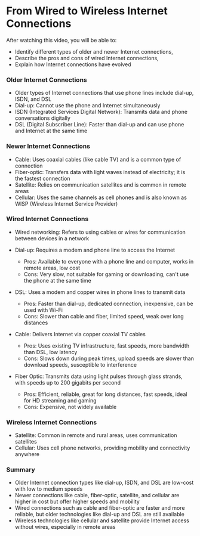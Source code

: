 # From Wired to Wireless Internet Connections

After watching this video, you will be able to:

- Identify different types of older and newer Internet connections,
- Describe the pros and cons of wired Internet connections,
- Explain how Internet connections have evolved

### Older Internet Connections

- Older types of Internet connections that use phone lines include dial-up, ISDN, and DSL
- Dial-up: Cannot use the phone and Internet simultaneously
- ISDN (Integrated Services Digital Network): Transmits data and phone conversations digitally
- DSL (Digital Subscriber Line): Faster than dial-up and can use phone and Internet at the same time

### Newer Internet Connections

- Cable: Uses coaxial cables (like cable TV) and is a common type of connection
- Fiber-optic: Transfers data with light waves instead of electricity; it is the fastest connection
- Satellite: Relies on communication satellites and is common in remote areas
- Cellular: Uses the same channels as cell phones and is also known as WISP (Wireless Internet Service Provider)

### Wired Internet Connections

- Wired networking: Refers to using cables or wires for communication between devices in a network
- Dial-up: Requires a modem and phone line to access the Internet

  - Pros: Available to everyone with a phone line and computer, works in remote areas, low cost
  - Cons: Very slow, not suitable for gaming or downloading, can't use the phone at the same time

- DSL: Uses a modem and copper wires in phone lines to transmit data

  - Pros: Faster than dial-up, dedicated connection, inexpensive, can be used with Wi-Fi
  - Cons: Slower than cable and fiber, limited speed, weak over long distances

- Cable: Delivers Internet via copper coaxial TV cables

  - Pros: Uses existing TV infrastructure, fast speeds, more bandwidth than DSL, low latency
  - Cons: Slows down during peak times, upload speeds are slower than download speeds, susceptible to interference

- Fiber Optic: Transmits data using light pulses through glass strands, with speeds up to 200 gigabits per second
  - Pros: Efficient, reliable, great for long distances, fast speeds, ideal for HD streaming and gaming
  - Cons: Expensive, not widely available

### Wireless Internet Connections

- Satellite: Common in remote and rural areas, uses communication satellites
- Cellular: Uses cell phone networks, providing mobility and connectivity anywhere

### Summary

- Older Internet connection types like dial-up, ISDN, and DSL are low-cost with low to medium speeds
- Newer connections like cable, fiber-optic, satellite, and cellular are higher in cost but offer higher speeds and mobility
- Wired connections such as cable and fiber-optic are faster and more reliable, but older technologies like dial-up and DSL are still available
- Wireless technologies like cellular and satellite provide Internet access without wires, especially in remote areas
